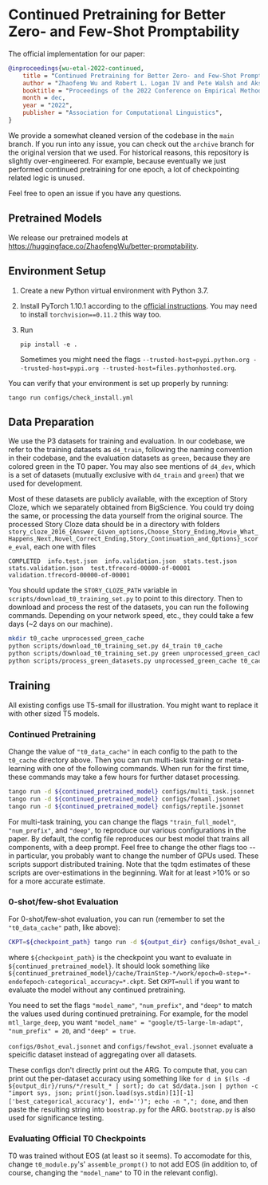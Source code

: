 # Continued Pretraining for Better Zero- and Few-Shot Promptability

The official implementation for our paper:

```bibtex
@inproceedings{wu-etal-2022-continued,
    title = "Continued Pretraining for Better Zero- and Few-Shot Promptability",
    author = "Zhaofeng Wu and Robert L. Logan IV and Pete Walsh and Akshita Bhagia and Dirk Groeneveld and Sameer Singh and Iz Beltagy",
    booktitle = "Proceedings of the 2022 Conference on Empirical Methods in Natural Language Processing",
    month = dec,
    year = "2022",
    publisher = "Association for Computational Linguistics",
}
```

We provide a somewhat cleaned version of the codebase in the `main` branch. If you run into any issue, you can check out the `archive` branch for the original version that we used. For historical reasons, this repository is slightly over-engineered. For example, because eventually we just performed continued pretraining for one epoch, a lot of checkpointing related logic is unused.

Feel free to open an issue if you have any questions.

## Pretrained Models

We release our pretrained models at https://huggingface.co/ZhaofengWu/better-promptability.

## Environment Setup

1. Create a new Python virtual environment with Python 3.7.
2. Install PyTorch 1.10.1 according to the [official instructions](https://pytorch.org/get-started/locally/). You may need to install `torchvision==0.11.2` this way too.
3. Run

    ```
    pip install -e .
    ```
    Sometimes you might need the flags `--trusted-host=pypi.python.org --trusted-host=pypi.org --trusted-host=files.pythonhosted.org`.

You can verify that your environment is set up properly by running:

```
tango run configs/check_install.yml
```

## Data Preparation

We use the P3 datasets for training and evaluation. In our codebase, we refer to the training datasets as `d4_train`, following the naming convention in their codebase, and the evaluation datasets as `green`, because they are colored green in the T0 paper. You may also see mentions of `d4_dev`, which is a set of datasets (mutually exclusive with `d4_train` and `green`) that we used for development.

Most of these datasets are publicly available, with the exception of Story Cloze, which we separately obtained from BigScience. You could try doing the same, or processing the data yourself from the original source. The processed Story Cloze data should be in a directory with folders `story_cloze_2016_{Answer_Given_options,Choose_Story_Ending,Movie_What_Happens_Next,Novel_Correct_Ending,Story_Continuation_and_Options}_score_eval`, each one with files

```
COMPLETED  info.test.json  info.validation.json  stats.test.json  stats.validation.json  test.tfrecord-00000-of-00001  validation.tfrecord-00000-of-00001
```

You should update the `STORY_CLOZE_PATH` variable in `scripts/download_t0_training_set.py` to point to this directory. Then to download and process the rest of the datasets, you can run the following commands. Depending on your network speed, etc., they could take a few days (~2 days on our machine).

```bash
mkdir t0_cache unprocessed_green_cache
python scripts/download_t0_training_set.py d4_train t0_cache
python scripts/download_t0_training_set.py green unprocessed_green_cache
python scripts/process_green_datasets.py unprocessed_green_cache t0_cache
```

## Training

All existing configs use T5-small for illustration. You might want to replace it with other sized T5 models.

### Continued Pretraining

Change the value of `"t0_data_cache"` in each config to the path to the `t0_cache` directory above. Then you can run multi-task training or meta-learning with one of the following commands. When run for the first time, these commands may take a few hours for further dataset processing.

```bash
tango run -d ${continued_pretrained_model} configs/multi_task.jsonnet
tango run -d ${continued_pretrained_model} configs/fomaml.jsonnet
tango run -d ${continued_pretrained_model} configs/reptile.jsonnet
```

For multi-task training, you can change the flags `"train_full_model"`, `"num_prefix"`, and `"deep"`, to reproduce our various configurations in the paper. By default, the config file reproduces our best model that trains all components, with a deep prompt. Feel free to change the other flags too -- in particular, you probably want to change the number of GPUs used. These scripts support distributed training. Note that the tqdm estimates of these scripts are over-estimations in the beginning. Wait for at least >10% or so for a more accurate estimate.

### 0-shot/few-shot Evaluation

For 0-shot/few-shot evaluation, you can run (remember to set the `"t0_data_cache"` path, like above):

```bash
CKPT=${checkpoint_path} tango run -d ${output_dir} configs/0shot_eval_all_green.jsonnet  # or configs/fewshot_eval_all_green.jsonnet
```

where `${checkpoint_path}` is the checkpoint you want to evaluate in `${continued_pretrained_model}`. It should look something like `${continued_pretrained_model}/cache/TrainStep-*/work/epoch=0-step=*-endofepoch-categorical_accuracy=*.ckpt`. Set `CKPT=null` if you want to evaluate the model without any continued pretraining.

You need to set the flags `"model_name"`, `"num_prefix"`, and `"deep"` to match the values used during continued pretraining. For example, for the model `mtl_large_deep`, you want `"model_name" = "google/t5-large-lm-adapt"`, `"num_prefix" = 20`, and `"deep" = true`.

`configs/0shot_eval.jsonnet` and `configs/fewshot_eval.jsonnet` evaluate a speicific dataset instead of aggregating over all datasets.

These configs don't directly print out the ARG. To compute that, you can print out the per-dataset accuracy using something like `for d in $(ls -d ${output_dir}/runs/*/result_* | sort); do cat $d/data.json | python -c "import sys, json; print(json.load(sys.stdin)[1][-1]['best_categorical_accuracy'], end='')"; echo -n ","; done`, and then paste the resulting string into `boostrap.py` for the ARG. `bootstrap.py` is also used for significance testing.

### Evaluating Official T0 Checkpoints

T0 was trained without EOS (at least so it seems). To accomodate for this, change `t0_module.py`'s' `assemble_prompt()` to not add EOS (in addition to, of course, changing the `"model_name"` to T0 in the relevant config).
